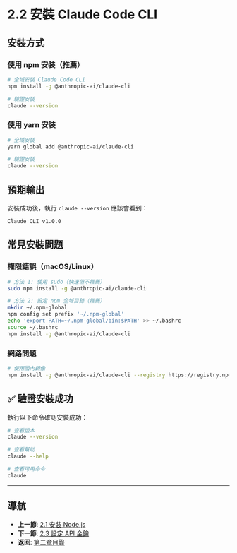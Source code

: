 # 2.2 安裝 Claude Code CLI

## 安裝方式

### 使用 npm 安裝（推薦）

```bash
# 全域安裝 Claude Code CLI
npm install -g @anthropic-ai/claude-cli

# 驗證安裝
claude --version
```

### 使用 yarn 安裝

```bash
# 全域安裝
yarn global add @anthropic-ai/claude-cli

# 驗證安裝
claude --version
```

## 預期輸出

安裝成功後，執行 `claude --version` 應該會看到：

```
Claude CLI v1.0.0
```

## 常見安裝問題

### 權限錯誤（macOS/Linux）

```bash
# 方法 1: 使用 sudo（快速但不推薦）
sudo npm install -g @anthropic-ai/claude-cli

# 方法 2: 設定 npm 全域目錄（推薦）
mkdir ~/.npm-global
npm config set prefix '~/.npm-global'
echo 'export PATH=~/.npm-global/bin:$PATH' >> ~/.bashrc
source ~/.bashrc
npm install -g @anthropic-ai/claude-cli
```

### 網路問題

```bash
# 使用國內鏡像
npm install -g @anthropic-ai/claude-cli --registry https://registry.npmmirror.com
```

## ✅ 驗證安裝成功

執行以下命令確認安裝成功：

```bash
# 查看版本
claude --version

# 查看幫助
claude --help

# 查看可用命令
claude
```

---

## 導航

- **上一節**: [2.1 安裝 Node.js](./2.1-install-nodejs.md)
- **下一節**: [2.3 設定 API 金鑰](./2.3-api-key.md)
- **返回**: [第二章目錄](./README.md)
